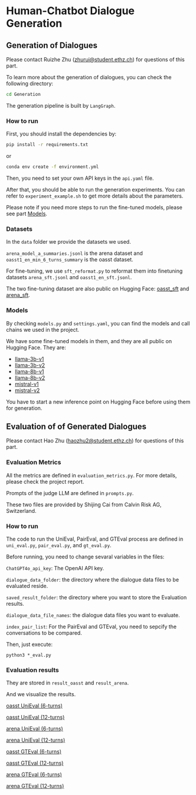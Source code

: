 # Human-Chatbot Dialogue Generation

## Generation of Dialogues
Please contact Ruizhe Zhu (zhurui@student.ethz.ch) for questions of this part.

To learn more about the generation of dialogues, you can check the following directory:
```bash
cd Generation
```

The generation pipeline is built by `LangGraph`.

### How to run
First, you should install the dependencies by:
```bash
pip install -r requirements.txt
```
or 
```bash
conda env create -f environment.yml
```

Then, you need to set your own API keys in the `api.yaml` file.

After that, you should be able to run the generation experiments. You can refer to `experiment_example.sh` to get more details about the parameters.

Please note if you need more steps to run the fine-tuned models, please see part [Models](#Models).

### Datasets
In the `data` folder we provide the datasets we used.

`arena_model_a_summaries.jsonl` is the arena dataset and `oasst1_en_min_6_turns_summary` is the oasst dataset.

For fine-tuning, we use `sft_reformat.py` to reformat them into finetuning datasets `arena_sft.jsonl` and `oasst1_en_sft.jsonl`.

The two fine-tuning dataset are also public on Hugging Face: [oasst_sft](https://huggingface.co/datasets/SyangZhou/oasst_SFT) and [arena_sft](https://huggingface.co/datasets/SyangZhou/arena_SFT).

### Models
By checking `models.py` and `settings.yaml`, you can find the models and call chains we used in the project.

We have some fine-tuned models in them, and they are all public on Hugging Face. They are:
- [llama-3b-v1](https://huggingface.co/SyangZhou/autotrain-l3b-0520-v1)
- [llama-3b-v2](https://huggingface.co/SyangZhou/autotrain-l3b-0520-v2)
- [llama-8b-v1](https://huggingface.co/SyangZhou/autotrain-l8b-0520-v1)
- [llama-8b-v2](https://huggingface.co/SyangZhou/autotrain-l8b-0520-v2)
- [mistral-v1](https://huggingface.co/SyangZhou/autotrain-m-0520-v1)
- [mistral-v2](https://huggingface.co/SyangZhou/autotrain-m-0520-v2)

You have to start a new inference point on Hugging Face before using them for generation.

## Evaluation of of Generated Dialogues
Please contact Hao Zhu (haozhu2@student.ethz.ch) for questions of this part.

### Evaluation Metrics
All the metrics are defined in `evaluation_metrics.py`. For more details, please check the project report.

Prompts of the judge LLM are defined in `prompts.py`.  

These two files are provided by Shijing Cai from Calvin Risk AG, Switzerland.  

### How to run
The code to run the UniEval, PairEval, and GTEval process are defined in `uni_eval.py`, `pair_eval.py`, and `gt_eval.py`.  

Before running, you need to change sevaral variables in the files: 

`ChatGPT4o_api_key`: The OpenAI API key.

`dialogue_data_folder`: the directory where the dialogue data files to be evaluated reside.

`saved_result_folder`: the directory where you want to store the Evaluation results. 

`dialogue_data_file_names`: the dialogue data files you want to evaluate.

`index_pair_list`: For the PairEval and GTEval, you need to sepcify the conversations to be compared.  

Then, just execute: 

`python3 *_eval.py`

### Evaluation results
They are stored in `result_oasst` and `result_arena`.  

And we visualize the results. 

[oasst UniEval (6-turns)](Evaluation/result_summary_oasst/GPT4o_Evaluator/oasst_uni_eval_6_turns.pdf)

[oasst UniEval (12-turns)](Evaluation/result_summary_oasst/GPT4o_Evaluator/oasst_uni_eval_12_turns.pdf)

[arena UniEval (6-turns)](Evaluation/result_summary_arena/GPT4o_Evaluator/arena_uni_eval_6_turns.pdf)

[arena UniEval (12-turns)](Evaluation/result_summary_arena/GPT4o_Evaluator/arena_uni_eval_12_turns.pdf)

[oasst GTEval (6-turns)](Evaluation/result_summary_oasst/GPT4o_Evaluator/oasst_gt_eval_6_turns.pdf)

[oasst GTEval (12-turns)](Evaluation/result_summary_oasst/GPT4o_Evaluator/oasst_gt_eval_12_turns.pdf)

[arena GTEval (6-turns)](Evaluation/result_summary_arena/GPT4o_Evaluator/arena_gt_eval_6_turns.pdf)

[arena GTEval (12-turns)](Evaluation/result_summary_arena/GPT4o_Evaluator/arena_gt_eval_12_turns.pdf)